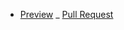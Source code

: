 - [Preview](https://lena-25.github.io/)
_ [Pull Request](https://github.com/Lena-25/my-repo/pull/1/files)
